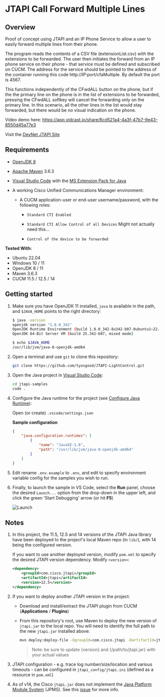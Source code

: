 # JTAPI Call Forward Multiple Lines

## Overview

Proof of concept using JTAPI and an IP Phone Service to allow a user to easily forward multiple lines from their phone.

The program reads the contents of a CSV file (extensionList.csv) with the extensions to be forwarded. The user then initiates the forward from an IP phone service on their phone - that service must be defined and subscribed on CUCM. The address for the service should be pointed to the address of the container running this code http://IP:port/cfaMultiple.  By default the port is 4567.

This functions independently of the CFwdALL button on the phone, but if the the primary line on the phone is in the list of extensions to be forwarded, pressing the CFwdALL softkey will cancel the forwarding only on the primary line. In this scenario, all the other lines in the list would stay forwarded, but there would be no visual indication on the phone.

Video demo here: https://app.vidcast.io/share/6cd521a4-4a3f-47b7-9e43-8550d45a77e3



Visit the [DevNet JTAPI Site](https://developer.cisco.com/site/jtapi)


## Requirements

- [OpenJDK 8](https://openjdk.java.net/)

- [Apache Maven](https://maven.apache.org/) 3.6.3

- [Visual Studio Code](https://code.visualstudio.com/) with the [MS Extension Pack for Java](https://marketplace.visualstudio.com/items?itemName=vscjava.vscode-java-pack)

- A working Cisco Unified Communications Manager environment:

    - A CUCM application-user or end-user username/password, with the following roles:

        - `Standard CTI Enabled`

        - `Standard CTI Allow Control of all Devices` Might not actually need this...

        - `Control of the device to be forwarded`



**Tested With:**

* Ubuntu 22.04
* Windows 10 / 11
* OpenJDK 8 / 11
* Maven 3.6.3
* CUCM 11.5 / 12.5 / 14

## Getting started

1. Make sure you have OpenJDK 11 installed, `java` is available in the path, and `$JAVA_HOME` points to the right directory:

    ```bash
    $ java -version
    openjdk version "1.8.0_342"
    OpenJDK Runtime Environment (build 1.8.0_342-8u342-b07-0ubuntu1~22.04-b07)
    OpenJDK 64-Bit Server VM (build 25.342-b07, mixed mode)
    ```

    ```bash
    $ echo $JAVA_HOME
    /usr/lib/jvm/java-8-openjdk-amd64
    ```

1. Open a terminal and use `git` to clone this repository:

    ```bash
    git clone https://github.com/tyosgood/JTAPI-LightControl.git
    ```

1. Open the Java project in [Visual Studio Code](https://code.visualstudio.com/):

    ```bash
    cd jtapi-samples
    code .
    ```

1. Configure the Java runtime for the project (see [Configure Java Runtime](https://code.visualstudio.com/docs/java/java-project#_configure-runtime-for-projects)):

   Open (or create) `.vscode/settings.json`

   **Sample configuration**

   ```json
   {
       "java.configuration.runtimes": [
           {
               "name": "JavaSE-1.8",
               "path": "/usr/lib/jvm/java-8-openjdk-amd64"
           }
       ]
   }   
   ```

1. Edit rename `.env.example` to `.env`, and edit to specify environment variable config for the samples you wish to run.

1. Finally, to launch the sample in VS Code, select the **Run** panel, choose the desired `Launch...` option from the drop-down in the upper left, and click the green 'Start Debugging' arrow (or hit **F5**)

    ![Launch](images/launch.png)

## Notes

1. In this project, the 11.5, 12.5 and 14 versions of the JTAPI Java library have been deployed to the project's local Maven repo (in `lib/`), with 14 being the configured version. 

    If you want to use another deployed version, modify `pom.xml` to specify the desired JTAPI version dependency.  Modify `<version>`:

    ```xml
    <dependency>
        <groupId>com.cisco.jtapi</groupId>
        <artifactId>jtapi</artifactId>
        <version>12.5</version>
    </dependency>
    ```

1.  If  you want to deploy another JTAPI version in the project:

    * Download and install/extract the JTAPI plugin from CUCM (**Applications** / **Plugins**)

    * From this repository's root, use Maven to deploy the new version of `jtapi.jar` to the local repo.  You will need to identify the full path to the new `jtapi.jar` installed above:

        ```bash
        mvn deploy:deploy-file -DgroupId=com.cisco.jtapi -DartifactId=jtapi -Dversion={version} -Durl=file:./lib -DrepositoryId=local-maven-repo -DupdateReleaseInfo=true -Dfile={/path/to/jtapi.jar}
        ```

        >Note: be sure to update {version} and {/path/to/jtapi.jar} with your actual values

1. JTAPI configuration - e.g. trace log number/size/location and various timeouts - can be configured in `jtapi_config/jtapi.ini` (defined as a resource in `pom.xml`)

1. As of v14, the Cisco `jtapi.jar` does not implement the [Java Platform Module System](https://www.oracle.com/corporate/features/understanding-java-9-modules.html) (JPMS).  See this [issue](https://github.com/CiscoDevNet/jtapi-samples/issues/1) for more info.
